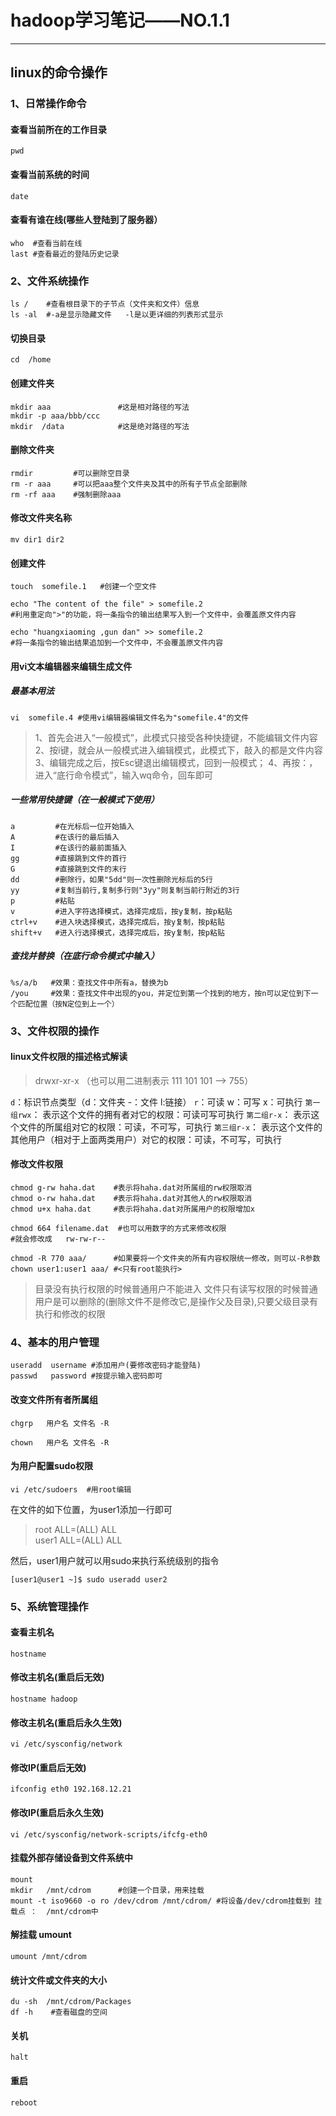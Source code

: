 # hadoop学习笔记——NO.1.1

----------


## linux的命令操作
### 1、日常操作命令  
#### 查看当前所在的工作目录
```
pwd
```
#### 查看当前系统的时间 
```
date
```
#### 查看有谁在线(哪些人登陆到了服务器）
```
who  #查看当前在线
last #查看最近的登陆历史记录
```

### 2、文件系统操作
```
ls /    #查看根目录下的子节点（文件夹和文件）信息
ls -al  #-a是显示隐藏文件   -l是以更详细的列表形式显示
```
#### 切换目录
```
cd  /home
```
#### 创建文件夹
```
mkdir aaa               #这是相对路径的写法 
mkdir -p aaa/bbb/ccc
mkdir  /data            #这是绝对路径的写法 
```
#### 删除文件夹
```
rmdir         #可以删除空目录
rm -r aaa     #可以把aaa整个文件夹及其中的所有子节点全部删除
rm -rf aaa    #强制删除aaa
```
#### 修改文件夹名称
```
mv dir1 dir2
```
#### 创建文件
```
touch  somefile.1   #创建一个空文件

echo "The content of the file" > somefile.2
#利用重定向">"的功能，将一条指令的输出结果写入到一个文件中，会覆盖原文件内容

echo "huangxiaoming ,gun dan" >> somefile.2 
#将一条指令的输出结果追加到一个文件中，不会覆盖原文件内容
```
#### 用vi文本编辑器来编辑生成文件
##### 最基本用法
```
vi  somefile.4 #使用vi编辑器编辑文件名为"somefile.4"的文件
```
>1、首先会进入“一般模式”，此模式只接受各种快捷键，不能编辑文件内容
2、按i键，就会从一般模式进入编辑模式，此模式下，敲入的都是文件内容
3、编辑完成之后，按Esc键退出编辑模式，回到一般模式；
4、再按：，进入“底行命令模式”，输入wq命令，回车即可

##### 一些常用快捷键（在一般模式下使用）
```
a         #在光标后一位开始插入
A         #在该行的最后插入
I         #在该行的最前面插入
gg        #直接跳到文件的首行
G         #直接跳到文件的末行
dd        #删除行，如果"5dd"则一次性删除光标后的5行
yy        #复制当前行,复制多行则"3yy"则复制当前行附近的3行
p         #粘贴
v         #进入字符选择模式，选择完成后，按y复制，按p粘贴
ctrl+v    #进入块选择模式，选择完成后，按y复制，按p粘贴
shift+v   #进入行选择模式，选择完成后，按y复制，按p粘贴
```

##### 查找并替换（在底行命令模式中输入）
```
%s/a/b   #效果：查找文件中所有a，替换为b
/you     #效果：查找文件中出现的you，并定位到第一个找到的地方，按n可以定位到下一个匹配位置（按N定位到上一个）
```

### 3、文件权限的操作
#### linux文件权限的描述格式解读
>drwxr-xr-x （也可以用二进制表示  111 101 101  -->  755）

`d`：标识节点类型（d：文件夹   -：文件  l:链接）
`r`：可读   w：可写    x：可执行 
`第一组rwx`：  表示这个文件的拥有者对它的权限：可读可写可执行
`第二组r-x`：  表示这个文件的所属组对它的权限：可读，不可写，可执行
`第三组r-x`：  表示这个文件的其他用户（相对于上面两类用户）对它的权限：可读，不可写，可执行
#### 修改文件权限
```
chmod g-rw haha.dat    #表示将haha.dat对所属组的rw权限取消
chmod o-rw haha.dat    #表示将haha.dat对其他人的rw权限取消
chmod u+x haha.dat     #表示将haha.dat对所属用户的权限增加x
```
```
chmod 664 filename.dat  #也可以用数字的方式来修改权限
#就会修改成   rw-rw-r--
```
```
chmod -R 770 aaa/      #如果要将一个文件夹的所有内容权限统一修改，则可以-R参数
chown user1:user1 aaa/ #<只有root能执行>
```
>目录没有执行权限的时候普通用户不能进入
文件只有读写权限的时候普通用户是可以删除的(删除文件不是修改它,是操作父及目录),只要父级目录有执行和修改的权限

### 4、基本的用户管理


```
useradd  username #添加用户(要修改密码才能登陆)
passwd   password #按提示输入密码即可
```

#### 改变文件所有者所属组

```shell
chgrp	用户名	文件名	-R

chown	用户名	文件名	-R
```

#### 为用户配置sudo权限

```
vi /etc/sudoers  #用root编辑 
```
在文件的如下位置，为user1添加一行即可
>root    ALL=(ALL)       ALL     
user1  ALL=(ALL)       ALL

然后，user1用户就可以用sudo来执行系统级别的指令
```
[user1@user1 ~]$ sudo useradd user2
```

### 5、系统管理操作
#### 查看主机名
```
hostname
```
#### 修改主机名(重启后无效)
```
hostname hadoop
```
#### 修改主机名(重启后永久生效)
```
vi /etc/sysconfig/network
```
#### 修改IP(重启后无效)
```
ifconfig eth0 192.168.12.21
```
#### 修改IP(重启后永久生效)
```
vi /etc/sysconfig/network-scripts/ifcfg-eth0
```
#### 挂载外部存储设备到文件系统中
```
mount  
mkdir   /mnt/cdrom      #创建一个目录，用来挂载
mount -t iso9660 -o ro /dev/cdrom /mnt/cdrom/ #将设备/dev/cdrom挂载到 挂载点 ：  /mnt/cdrom中
```

#### 解挂载 umount
```
umount /mnt/cdrom
```

#### 统计文件或文件夹的大小
```
du -sh  /mnt/cdrom/Packages
df -h    #查看磁盘的空间
```
#### 关机
```
halt
```
#### 重启
```
reboot
```
